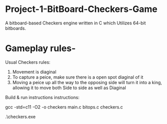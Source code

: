# Project-1-BitBoard-Checkers-Game

A bitboard-based Checkers engine written in C which Utilizes 64-bit bitboards.

# Gameplay rules-
Usual Checkers rules:
1) Movement is diaginal
2) To capture a peice, make sure there is a open spot diaginal of it
3) Moving a peice up all the way to the opposing side will turn it into a king, allowing it to move both Side to side as well as Diaginal

Build & run instructions instructions:

gcc -std=c11 -O2 -o checkers main.c bitops.c checkers.c

.\checkers.exe
